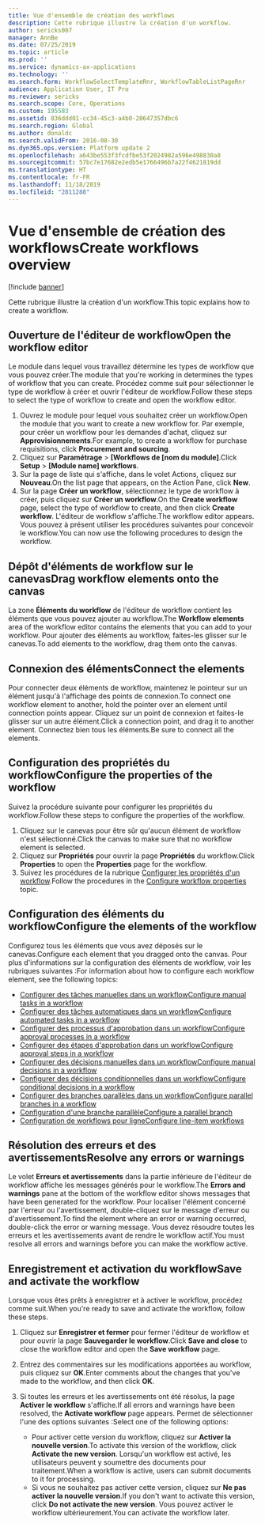 ```yaml
---
title: Vue d'ensemble de création des workflows
description: Cette rubrique illustre la création d'un workflow.
author: sericks007
manager: AnnBe
ms.date: 07/25/2019
ms.topic: article
ms.prod: ''
ms.service: dynamics-ax-applications
ms.technology: ''
ms.search.form: WorkflowSelectTemplateRnr, WorkflowTableListPageRnr
audience: Application User, IT Pro
ms.reviewer: sericks
ms.search.scope: Core, Operations
ms.custom: 195583
ms.assetid: 836ddd01-cc34-45c3-a4b0-20647357dbc6
ms.search.region: Global
ms.author: donaldc
ms.search.validFrom: 2016-08-30
ms.dyn365.ops.version: Platform update 2
ms.openlocfilehash: a643be553f3fcdfbe53f2024982a596e498830a8
ms.sourcegitcommit: 57bc7e17682e2edb5e1766496b7a22f4621819dd
ms.translationtype: HT
ms.contentlocale: fr-FR
ms.lasthandoff: 11/18/2019
ms.locfileid: "2811288"
---
```

# <a name="create-workflows-overview"></a><span data-ttu-id="553b8-103">Vue d'ensemble de création des workflows</span><span class="sxs-lookup"><span data-stu-id="553b8-103">Create workflows overview</span></span>

[!include [banner](../includes/banner.md)]

<span data-ttu-id="553b8-104">Cette rubrique illustre la création d'un workflow.</span><span class="sxs-lookup"><span data-stu-id="553b8-104">This topic explains how to create a workflow.</span></span>

## <a name="open-the-workflow-editor"></a><span data-ttu-id="553b8-105">Ouverture de l'éditeur de workflow</span><span class="sxs-lookup"><span data-stu-id="553b8-105">Open the workflow editor</span></span>

<span data-ttu-id="553b8-106">Le module dans lequel vous travaillez détermine les types de workflow que vous pouvez créer.</span><span class="sxs-lookup"><span data-stu-id="553b8-106">The module that you're working in determines the types of workflow that you can create.</span></span> <span data-ttu-id="553b8-107">Procédez comme suit pour sélectionner le type de workflow à créer et ouvrir l'éditeur de workflow.</span><span class="sxs-lookup"><span data-stu-id="553b8-107">Follow these steps to select the type of workflow to create and open the workflow editor.</span></span>

1. <span data-ttu-id="553b8-108">Ouvrez le module pour lequel vous souhaitez créer un workflow.</span><span class="sxs-lookup"><span data-stu-id="553b8-108">Open the module that you want to create a new workflow for.</span></span> <span data-ttu-id="553b8-109">Par exemple, pour créer un workflow pour les demandes d'achat, cliquez sur **Approvisionnements**.</span><span class="sxs-lookup"><span data-stu-id="553b8-109">For example, to create a workflow for purchase requisitions, click **Procurement and sourcing**.</span></span>
2. <span data-ttu-id="553b8-110">Cliquez sur **Paramétrage** &gt; **\[Workflows de [nom du module\]**.</span><span class="sxs-lookup"><span data-stu-id="553b8-110">Click **Setup** &gt; **\[Module name\] workflows**.</span></span>
3. <span data-ttu-id="553b8-111">Sur la page de liste qui s'affiche, dans le volet Actions, cliquez sur **Nouveau**.</span><span class="sxs-lookup"><span data-stu-id="553b8-111">On the list page that appears, on the Action Pane, click **New**.</span></span>
4. <span data-ttu-id="553b8-112">Sur la page **Créer un workflow**, sélectionnez le type de workflow à créer, puis cliquez sur **Créer un workflow**.</span><span class="sxs-lookup"><span data-stu-id="553b8-112">On the **Create workflow** page, select the type of workflow to create, and then click **Create workflow**.</span></span> <span data-ttu-id="553b8-113">L'éditeur de workflow s'affiche.</span><span class="sxs-lookup"><span data-stu-id="553b8-113">The workflow editor appears.</span></span> <span data-ttu-id="553b8-114">Vous pouvez à présent utiliser les procédures suivantes pour concevoir le workflow.</span><span class="sxs-lookup"><span data-stu-id="553b8-114">You can now use the following procedures to design the workflow.</span></span>

## <a name="drag-workflow-elements-onto-the-canvas"></a><span data-ttu-id="553b8-115">Dépôt d'éléments de workflow sur le canevas</span><span class="sxs-lookup"><span data-stu-id="553b8-115">Drag workflow elements onto the canvas</span></span>

<span data-ttu-id="553b8-116">La zone **Éléments du workflow** de l'éditeur de workflow contient les éléments que vous pouvez ajouter au workflow.</span><span class="sxs-lookup"><span data-stu-id="553b8-116">The **Workflow elements** area of the workflow editor contains the elements that you can add to your workflow.</span></span> <span data-ttu-id="553b8-117">Pour ajouter des éléments au workflow, faites-les glisser sur le canevas.</span><span class="sxs-lookup"><span data-stu-id="553b8-117">To add elements to the workflow, drag them onto the canvas.</span></span>

## <a name="connect-the-elements"></a><span data-ttu-id="553b8-118">Connexion des éléments</span><span class="sxs-lookup"><span data-stu-id="553b8-118">Connect the elements</span></span>

<span data-ttu-id="553b8-119">Pour connecter deux éléments de workflow, maintenez le pointeur sur un élément jusqu'à l'affichage des points de connexion.</span><span class="sxs-lookup"><span data-stu-id="553b8-119">To connect one workflow element to another, hold the pointer over an element until connection points appear.</span></span> <span data-ttu-id="553b8-120">Cliquez sur un point de connexion et faites-le glisser sur un autre élément.</span><span class="sxs-lookup"><span data-stu-id="553b8-120">Click a connection point, and drag it to another element.</span></span> <span data-ttu-id="553b8-121">Connectez bien tous les éléments.</span><span class="sxs-lookup"><span data-stu-id="553b8-121">Be sure to connect all the elements.</span></span>

## <a name="configure-the-properties-of-the-workflow"></a><span data-ttu-id="553b8-122">Configuration des propriétés du workflow</span><span class="sxs-lookup"><span data-stu-id="553b8-122">Configure the properties of the workflow</span></span>

<span data-ttu-id="553b8-123">Suivez la procédure suivante pour configurer les propriétés du workflow.</span><span class="sxs-lookup"><span data-stu-id="553b8-123">Follow these steps to configure the properties of the workflow.</span></span>

1. <span data-ttu-id="553b8-124">Cliquez sur le canevas pour être sûr qu'aucun élément de workflow n'est sélectionné.</span><span class="sxs-lookup"><span data-stu-id="553b8-124">Click the canvas to make sure that no workflow element is selected.</span></span>
2. <span data-ttu-id="553b8-125">Cliquez sur **Propriétés** pour ouvrir la page **Propriétés** du workflow.</span><span class="sxs-lookup"><span data-stu-id="553b8-125">Click **Properties** to open the **Properties** page for the workflow.</span></span>
3. <span data-ttu-id="553b8-126">Suivez les procédures de la rubrique [Configurer les propriétés d'un workflow](configure-workflow-properties.md).</span><span class="sxs-lookup"><span data-stu-id="553b8-126">Follow the procedures in the [Configure workflow properties](configure-workflow-properties.md) topic.</span></span>

## <a name="configure-the-elements-of-the-workflow"></a><span data-ttu-id="553b8-127">Configuration des éléments du workflow</span><span class="sxs-lookup"><span data-stu-id="553b8-127">Configure the elements of the workflow</span></span>

<span data-ttu-id="553b8-128">Configurez tous les éléments que vous avez déposés sur le canevas.</span><span class="sxs-lookup"><span data-stu-id="553b8-128">Configure each element that you dragged onto the canvas.</span></span> <span data-ttu-id="553b8-129">Pour plus d'informations sur la configuration des éléments de workflow, voir les rubriques suivantes :</span><span class="sxs-lookup"><span data-stu-id="553b8-129">For information about how to configure each workflow element, see the following topics:</span></span>

- [<span data-ttu-id="553b8-130">Configurer des tâches manuelles dans un workflow</span><span class="sxs-lookup"><span data-stu-id="553b8-130">Configure manual tasks in a workflow</span></span>](configure-manual-task-workflow.md)
- [<span data-ttu-id="553b8-131">Configurer des tâches automatiques dans un workflow</span><span class="sxs-lookup"><span data-stu-id="553b8-131">Configure automated tasks in a workflow</span></span>](configure-automated-task-workflow.md)
- [<span data-ttu-id="553b8-132">Configurer des processus d'approbation dans un workflow</span><span class="sxs-lookup"><span data-stu-id="553b8-132">Configure approval processes in a workflow</span></span>](configure-approval-process-workflow.md)
- [<span data-ttu-id="553b8-133">Configurer des étapes d'approbation dans un workflow</span><span class="sxs-lookup"><span data-stu-id="553b8-133">Configure approval steps in a workflow</span></span>](configure-approval-step-workflow.md)
- [<span data-ttu-id="553b8-134">Configurer des décisions manuelles dans un workflow</span><span class="sxs-lookup"><span data-stu-id="553b8-134">Configure manual decisions in a workflow</span></span>](configure-manual-decision-workflow.md)
- [<span data-ttu-id="553b8-135">Configurer des décisions conditionnelles dans un workflow</span><span class="sxs-lookup"><span data-stu-id="553b8-135">Configure conditional decisions in a workflow</span></span>](configure-conditional-decision-workflow.md)
- [<span data-ttu-id="553b8-136">Configurer des branches parallèles dans un workflow</span><span class="sxs-lookup"><span data-stu-id="553b8-136">Configure parallel branches in a workflow</span></span>](configure-parallel-activity-workflow.md)
- [<span data-ttu-id="553b8-137">Configuration d'une branche parallèle</span><span class="sxs-lookup"><span data-stu-id="553b8-137">Configure a parallel branch</span></span>](configure-parallel-branch-workflow.md)
- [<span data-ttu-id="553b8-138">Configuration de workflows pour ligne</span><span class="sxs-lookup"><span data-stu-id="553b8-138">Configure line-item workflows</span></span>](configure-line-item-workflow.md)

## <a name="resolve-any-errors-or-warnings"></a><span data-ttu-id="553b8-139">Résolution des erreurs et des avertissements</span><span class="sxs-lookup"><span data-stu-id="553b8-139">Resolve any errors or warnings</span></span>

<span data-ttu-id="553b8-140">Le volet **Erreurs et avertissements** dans la partie inférieure de l'éditeur de workflow affiche les messages générés pour le workflow.</span><span class="sxs-lookup"><span data-stu-id="553b8-140">The **Errors and warnings** pane at the bottom of the workflow editor shows messages that have been generated for the workflow.</span></span> <span data-ttu-id="553b8-141">Pour localiser l'élément concerné par l'erreur ou l'avertissement, double-cliquez sur le message d'erreur ou d'avertissement.</span><span class="sxs-lookup"><span data-stu-id="553b8-141">To find the element where an error or warning occurred, double-click the error or warning message.</span></span> <span data-ttu-id="553b8-142">Vous devez résoudre toutes les erreurs et les avertissements avant de rendre le workflow actif.</span><span class="sxs-lookup"><span data-stu-id="553b8-142">You must resolve all errors and warnings before you can make the workflow active.</span></span>

## <a name="save-and-activate-the-workflow"></a><span data-ttu-id="553b8-143">Enregistrement et activation du workflow</span><span class="sxs-lookup"><span data-stu-id="553b8-143">Save and activate the workflow</span></span>

<span data-ttu-id="553b8-144">Lorsque vous êtes prêts à enregistrer et à activer le workflow, procédez comme suit.</span><span class="sxs-lookup"><span data-stu-id="553b8-144">When you're ready to save and activate the workflow, follow these steps.</span></span>

1. <span data-ttu-id="553b8-145">Cliquez sur **Enregistrer et fermer** pour fermer l'éditeur de workflow et pour ouvrir la page **Sauvegarder le workflow**.</span><span class="sxs-lookup"><span data-stu-id="553b8-145">Click **Save and close** to close the workflow editor and open the **Save workflow** page.</span></span>
2. <span data-ttu-id="553b8-146">Entrez des commentaires sur les modifications apportées au workflow, puis cliquez sur **OK**.</span><span class="sxs-lookup"><span data-stu-id="553b8-146">Enter comments about the changes that you've made to the workflow, and then click **OK**.</span></span>
3. <span data-ttu-id="553b8-147">Si toutes les erreurs et les avertissements ont été résolus, la page **Activer le workflow** s'affiche.</span><span class="sxs-lookup"><span data-stu-id="553b8-147">If all errors and warnings have been resolved, the **Activate workflow** page appears.</span></span> <span data-ttu-id="553b8-148">Permet de sélectionner l'une des options suivantes :</span><span class="sxs-lookup"><span data-stu-id="553b8-148">Select one of the following options:</span></span>

    - <span data-ttu-id="553b8-149">Pour activer cette version du workflow, cliquez sur **Activer la nouvelle version**.</span><span class="sxs-lookup"><span data-stu-id="553b8-149">To activate this version of the workflow, click **Activate the new version**.</span></span> <span data-ttu-id="553b8-150">Lorsqu'un workflow est activé, les utilisateurs peuvent y soumettre des documents pour traitement.</span><span class="sxs-lookup"><span data-stu-id="553b8-150">When a workflow is active, users can submit documents to it for processing.</span></span>
    - <span data-ttu-id="553b8-151">Si vous ne souhaitez pas activer cette version, cliquez sur **Ne pas activer la nouvelle version**.</span><span class="sxs-lookup"><span data-stu-id="553b8-151">If you don't want to activate this version, click **Do not activate the new version**.</span></span> <span data-ttu-id="553b8-152">Vous pouvez activer le workflow ultérieurement.</span><span class="sxs-lookup"><span data-stu-id="553b8-152">You can activate the workflow later.</span></span>

